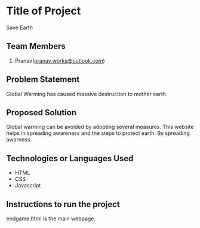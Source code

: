 # Title of Project
Save Earth

## Team Members

1. Pranav(pranav.works@outlook.com)


## Problem Statement

Global Warming has caused massive destruction to mother earth. 

## Proposed Solution

Global warming can be avoided by adopting several measures. This website helps in spreading awareness and the steps to protect earth. By spreading awarness

## Technologies or  Languages Used

* HTML
* CSS
* Javascript

## Instructions to run the project

endgame.html is the main webpage.

